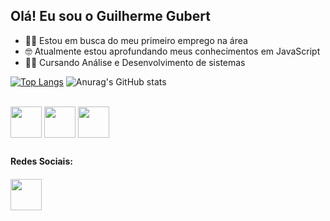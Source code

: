 ## Olá! Eu sou o Guilherme Gubert

- 🧑‍💻 Estou em busca do meu primeiro emprego na área
- 🤓 Atualmente estou aprofundando meus conhecimentos em JavaScript
- 👨‍🎓 Cursando Análise e Desenvolvimento de sistemas

[![Top Langs](https://github-readme-stats.vercel.app/api/top-langs/?username=GuiGubert&hide_progress=false&theme=dark)](https://github.com/GuiGubert/github-readme-stats)
![Anurag's GitHub stats](https://github-readme-stats.vercel.app/api?username=GuiGubert&show_icons=true&theme=dark)


<div style = "display: inline_block"><br>
<img align="center" height="50" width="50"  src="https://cdn.jsdelivr.net/gh/devicons/devicon/icons/html5/html5-original.svg" />
<img  align="center" height="50" width="50" src="https://cdn.jsdelivr.net/gh/devicons/devicon/icons/css3/css3-original.svg" />
<img  align="center" height="50" width="50" src="https://cdn.jsdelivr.net/gh/devicons/devicon/icons/javascript/javascript-original.svg" />
</div>  

##

<h4>Redes Sociais:<h4>
<div>
  <a href="https://www.linkedin.com/in/guilherme-gubert" target="_blank"> <img height="50" width="50" src="https://cdn.jsdelivr.net/gh/devicons/devicon/icons/linkedin/linkedin-original.svg" />
</div>

